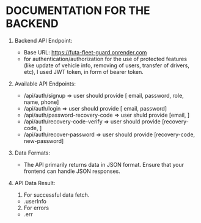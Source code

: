# DOCUMENTATION FOR THE BACKEND

1. Backend API Endpoint:

   - Base URL: https://futa-fleet-guard.onrender.com
   - for authentication/authorization for the use of protected features (like update of vehicle info, removing of users, transfer of drivers, etc), I used JWT token, in form of bearer token.

2. Available API Endpoints:
   - /api/auth/signup => user should provide [ email, password, role, name, phone]
   - /api/auth/login => user should provide [ email, password]
   - /api/auth/password-recovery-code => user shuld provide [email, ]
   - /api/auth/recovery-code-verify => user should provide [recovery-code, ]
   - /api/auth/recover-password => user should provide [recovery-code, new-password]
3. Data Formats:

   - The API primarily returns data in JSON format. Ensure that your frontend can handle JSON responses.

4. API Data Result:
   1. For successful data fetch.
   - .userInfo
   2. For errors
   - .err
